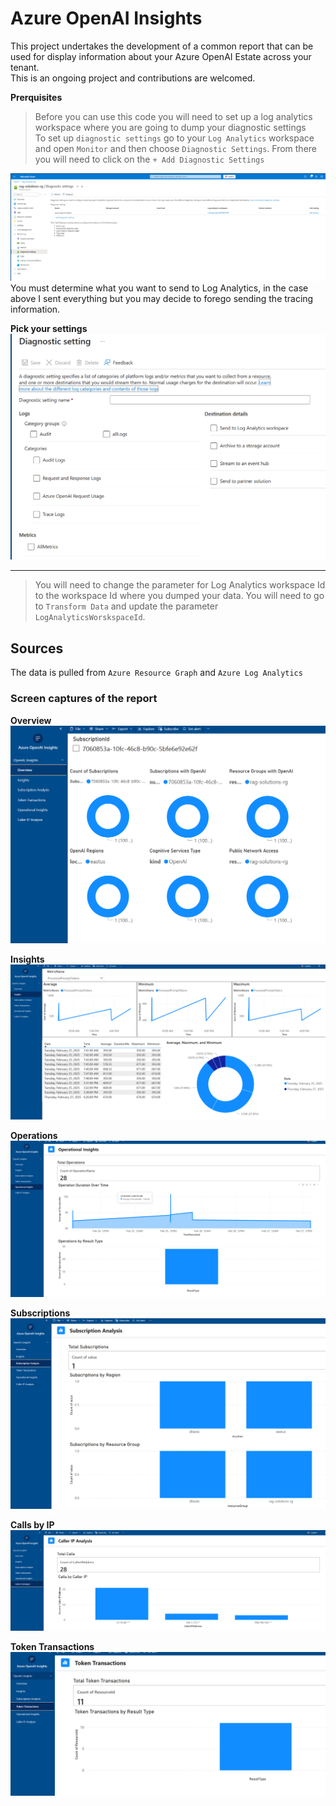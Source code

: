 # Azure OpenAI Insights

This project undertakes the development of a common report that can be used for display information about your Azure OpenAI Estate across your tenant.  
This is an ongoing project and contributions are welcomed.

**Prerquisites**

> Before you can use this code you will need to set up a log analytics workspace where you are going to dump your diagnostic settings  
To set up `diagnostic settings` go to your `Log Analytics` workspace and open `Monitor` and then choose `Diagnostic Settings`. From there you will need to click on the `+ Add Diagnostic Settings`

![Diagnostic Settings](./images/DiagnosticSettings.png)  
You must determine what you want to send to Log Analytics, in the case above I sent everything but you may decide to forego sending the tracing information.  

**Pick your settings** 
![+Add diagnostic settings](./images/AddDiagnosticSettings.png)

---  

> You will need to change the parameter for Log Analytics workspace Id to the workspace Id where you dumped your data. You will need to go to `Transform Data` and update the parameter `LogAnalyticsWorskspaceId`.

## Sources  
The data is pulled from `Azure Resource Graph` and `Azure Log Analytics` 

### Screen captures of the report  

**Overview**
![Overview](./images/overview.png)

**Insights**
![Insights](./images/insights.png)

**Operations**
![Operational Insights](./images/operational_insights.png)

**Subscriptions**
![Subscription Analysis](./images/SubscriptionAnalysis.png)

**Calls by IP**
![caller ip](./images/caller_ip_analysis.png)

**Token Transactions**
![tokenTransactions](./images/TokenTransactions.png)



